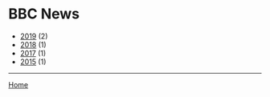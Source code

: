 # BBC News

  * [2019](./bbc-news-2019.md/) (2)
  * [2018](./bbc-news-2018.md/) (1)
  * [2017](./bbc-news-2017.md/) (1)
  * [2015](./bbc-news-2015.md/) (1)
----

[Home](../)
